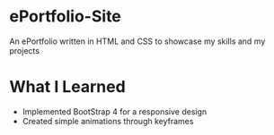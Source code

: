 # ePortfolio-Site

An ePortfolio written in HTML and CSS to showcase my skills and my projects


# What I Learned
* Implemented BootStrap 4 for a responsive design
* Created simple animations through keyframes

